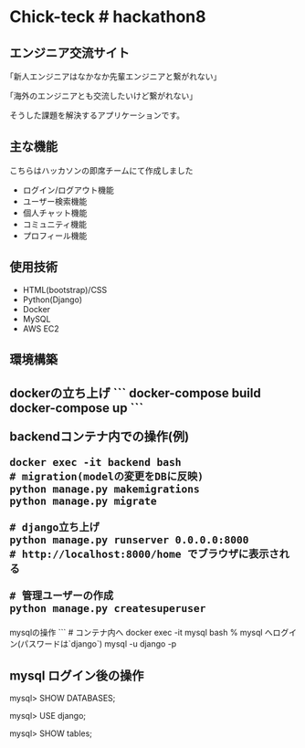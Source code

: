 <h1>Chick-teck # hackathon8</h1>
<section>
<h2>エンジニア交流サイト</h2>
<p>｢新人エンジニアはなかなか先輩エンジニアと繋がれない｣</p>
<p>｢海外のエンジニアとも交流したいけど繋がれない｣</p>
<p>そうした課題を解決するアプリケーションです。</p>
</section>

<section>
<h2>主な機能</h2>
<p>こちらはハッカソンの即席チームにて作成しました</p>
<ul>
    <li>ログイン/ログアウト機能</li>
    <li>ユーザー検索機能</li>
    <li>個人チャット機能</li>
    <li>コミュニティ機能</li>
    <li>プロフィール機能</li>
</ul>
</section>

<section>
<h2>使用技術</h2>
<ul>
    <li>HTML(bootstrap)/CSS</li>
    <li>Python(Django)</li>
    <li>Docker</li>
    <li>MySQL</li>
    <li>AWS EC2</li>
</ul>
</section>

<section>
<h2>環境構築<h2>
dockerの立ち上げ
```
docker-compose build
docker-compose up
```

backendコンテナ内での操作(例)
```
docker exec -it backend bash
# migration(modelの変更をDBに反映)
python manage.py makemigrations
python manage.py migrate

# django立ち上げ
python manage.py runserver 0.0.0.0:8000
# http://localhost:8000/home でブラウザに表示される

# 管理ユーザーの作成
python manage.py createsuperuser
```
</section>

<section>
mysqlの操作
```
# コンテナ内へ
docker exec -it mysql bash
% mysql へログイン(パスワードは`django`)
mysql -u django -p

# mysql ログイン後の操作

mysql> SHOW DATABASES;

mysql> USE django;

mysql> SHOW tables;
</section>